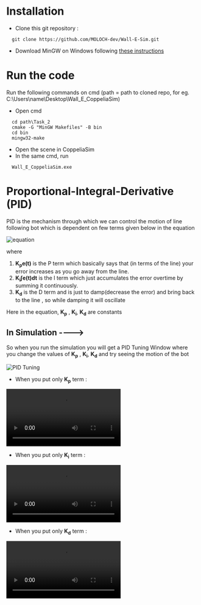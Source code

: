 # Installation


* Clone this git repository :
```
  git clone https://github.com/MOLOCH-dev/Wall-E-Sim.git
```
* Download MinGW on Windows following [these instructions](https://code.visualstudio.com/docs/cpp/config-mingw) 

# Run the code

Run the following commands on cmd
(path = path to cloned repo, for eg. C:\Users\name\Desktop\Wall_E_CoppeliaSim)
* Open cmd
```
  cd path\Task_2
  cmake -G "MinGW Makefiles" -B bin
  cd bin
  mingw32-make
```

* Open the scene in CoppeliaSim
* In the same cmd, run
```
  Wall_E_CoppeliaSim.exe
```
# Proportional-Integral-Derivative (PID) 

PID is the mechanism through which we can control the motion of line following bot which is dependent on few terms given below in the equation

![equation](https://i0.wp.com/media.visaya.solutions/2017/10/300px-PIDController_Equation.png?resize=344%2C141)

where 
  1)  **K<sub>p</sub>e(t)** is the P term which basically says that (in terms of the line) your error increases as you go away from the line.
  2) **K<sub>i</sub>∫e(t)dt** is the I term which just accumulates the error overtime by summing it continuously.
  3) **K<sub>d</sub>** is the D term and is just to damp(decrease the error) and bring back to the line , so while damping it will oscillate

  Here in the equation, **K<sub>p</sub>** , **K<sub>i</sub>**, **K<sub>d</sub>** are constants

## In Simulation ---->

So when you run the simulation you will get a PID Tuning Window where you change the values of **K<sub>p</sub>** , **K<sub>i</sub>**, **K<sub>d</sub>** and try seeing the motion of the bot

![PID Tuning](https://github.com/MOLOCH-dev/Wall-E-Sim/tree/dev/Task_2/Files/Slider.png)

* When you put only **K<sub>p</sub>** term :

![P](https://github.com/MOLOCH-dev/Wall-E-Sim/tree/dev/Task_2/Files/P_Value.mp4)

* When you put only **K<sub>i</sub>** term :

![I](https://github.com/MOLOCH-dev/Wall-E-Sim/tree/dev/Task_2/Files/I_Value.mp4)

* When you put only **K<sub>d</sub>** term :

![D](https://github.com/MOLOCH-dev/Wall-E-Sim/tree/dev/Task_2/Filesk/D_Value.mp4)